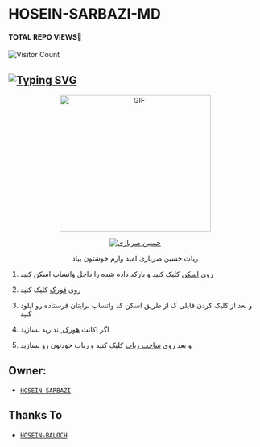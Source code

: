 # HOSEIN-SARBAZI-MD
#### TOTAL REPO VIEWS📍

![Visitor Count](https://profile-counter.glitch.me/terror-boy/count.svg)

## [![Typing SVG](https://readme-typing-svg.herokuapp.com?font=Rockstar-ExtraBold&color=F33A6A&lines=WELCOME+TO+HOSEIN-SARBAZI+MD+WA+BOT.;CREATED+BY+HOSEIN-BALOCH+YT;BEST+MULTIDEVICE+WA+BOT;THANKS+FOR+HOSEIN+MY+GIT)](https://git.io/typing-svg)

 </a>

</p>

<div align="center">

  <p align="center">

<img src="https://i.ibb.co/5W3gfSG/image.jpg" alt="GIF" width="300" height="270"/>

</p>

  <p align="center">

<a href="#"><img title="حسین صربازی" src="https://i.ibb.co/HnMm6f4/image.jpg"></a>

</p>

</div>

<p align="center">ربات حسین صربازی امید وارم خوشتون بیاد  </br> 


1. روی [اسکن](https://replit.com/@ywtywbHsyn/HOSEIN-SARBAZI-MD?v=1) کلیک کنید و بارکد داده شده را داخل واتساپ اسکن کنید 

2. روی [فورک](https://github.com/hoseinbaloch1/HOSEIN-SARBAZI-MD/fork) کلیک کنید 

2.  و بعد از کلیک کردن فایلی ک از طریق اسکن کد واتساپ برایتان فرستاده رو اپلود کنید

3. اگر اکانت [هورک](https://signup.heroku.com/), ندارید بسازید

5. و بعد روی [ساخت ربات](https://heroku.com/deploy) کلیک کنید و ربات خودتون رو بسازید 


## Owner:
* [`HOSEIN-SARBAZI`](https://github.com/hoseinbaloch1)

## Thanks To
* [`HOSEIN-BALOCH`](https://github.com/hoseinbaloch)
